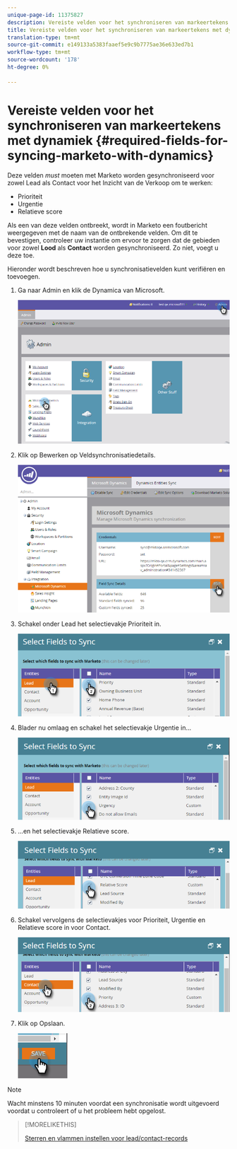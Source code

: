 ```yaml
---
unique-page-id: 11375827
description: Vereiste velden voor het synchroniseren van markeertekens met dynamiek - Marketo Docs - Productdocumentatie
title: Vereiste velden voor het synchroniseren van markeertekens met dynamiek
translation-type: tm+mt
source-git-commit: e149133a5383faaef5e9c9b7775ae36e633ed7b1
workflow-type: tm+mt
source-wordcount: '178'
ht-degree: 0%

---
```



# Vereiste velden voor het synchroniseren van markeertekens met dynamiek {#required-fields-for-syncing-marketo-with-dynamics}

Deze velden *must* moeten met Marketo worden gesynchroniseerd voor zowel Lead als Contact voor het Inzicht van de Verkoop om te werken:

* Prioriteit
* Urgentie
* Relatieve score

Als een van deze velden ontbreekt, wordt in Marketo een foutbericht weergegeven met de naam van de ontbrekende velden. Om dit te bevestigen, controleer uw instantie om ervoor te zorgen dat de gebieden voor zowel **Lood** als **Contact** worden gesynchroniseerd. Zo niet, voegt u deze toe.

Hieronder wordt beschreven hoe u synchronisatievelden kunt verifiëren en toevoegen.

1. Ga naar Admin en klik de Dynamica van Microsoft.

   ![](assets/image2015-10-9-9-3a50-3a9.png)

1. Klik op Bewerken op Veldsynchronisatiedetails.

   ![](assets/image2015-10-9-9-3a52-3a23.png)

1. Schakel onder Lead het selectievakje Prioriteit in.

   ![](assets/image2016-6-8-13-3a33-3a50.png)

1. Blader nu omlaag en schakel het selectievakje Urgentie in...

   ![](assets/image2016-6-8-13-3a35-3a22.png)

1. ...en het selectievakje Relatieve score.

   ![](assets/image2016-6-8-13-3a36-3a1.png)

1. Schakel vervolgens de selectievakjes voor Prioriteit, Urgentie en Relatieve score in voor Contact.

   ![](assets/image2016-6-8-13-3a36-3a36.png)

1. Klik op Opslaan.

   ![](assets/image2016-6-8-13-3a41-3a27.png)

>[!NOTE]
>
>Wacht minstens 10 minuten voordat een synchronisatie wordt uitgevoerd voordat u controleert of u het probleem hebt opgelost.

>[!MORELIKETHIS]
>
>[Sterren en vlammen instellen voor lead/contact-records](http://docs.marketo.com/x/BICMAg)

